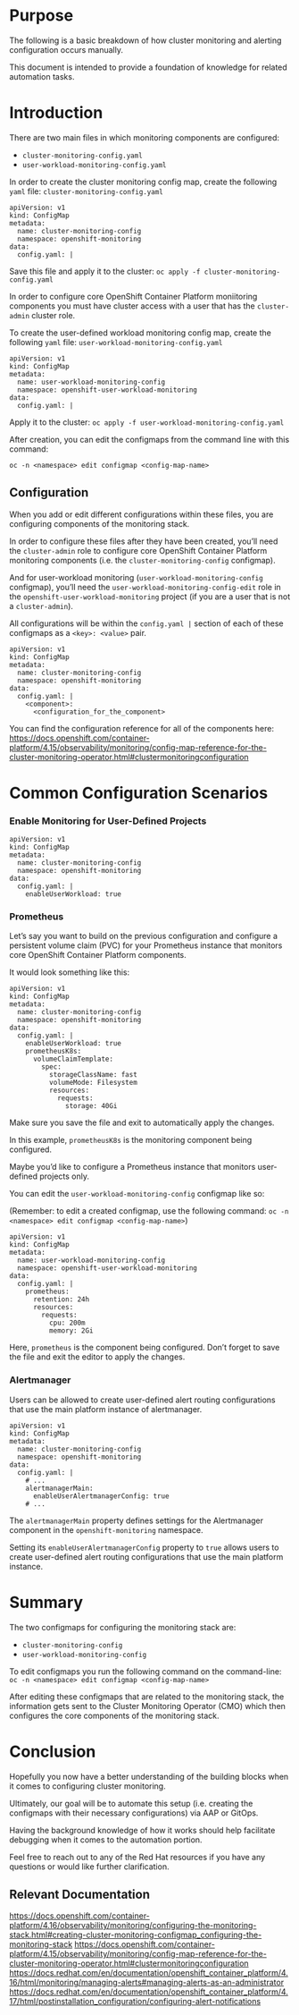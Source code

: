 # Purpose

The following is a basic breakdown of how cluster monitoring and alerting configuration occurs manually. 

This document is intended to provide a foundation of knowledge for related automation tasks.

# Introduction

There are two main files in which monitoring components are configured:
- `cluster-monitoring-config.yaml`
- `user-workload-monitoring-config.yaml`

In order to create the cluster monitoring config map, create the following `yaml` file:
`cluster-monitoring-config.yaml`
```
apiVersion: v1
kind: ConfigMap
metadata:
  name: cluster-monitoring-config
  namespace: openshift-monitoring
data:
  config.yaml: |
```
Save this file and apply it to the cluster: `oc apply -f cluster-monitoring-config.yaml`

In order to configure core OpenShift Container Platform moniitoring components you must have cluster access with a user that has the `cluster-admin` cluster role.


To create the user-defined workload monitoring config map, create the following `yaml` file:
`user-workload-monitoring-config.yaml`
```
apiVersion: v1
kind: ConfigMap
metadata:
  name: user-workload-monitoring-config
  namespace: openshift-user-workload-monitoring
data:
  config.yaml: |
```
Apply it to the cluster: `oc apply -f user-workload-monitoring-config.yaml`

After creation, you can edit the configmaps from the command line with this command:

`oc -n <namespace> edit configmap <config-map-name>`

## Configuration

When you add or edit different configurations within these files, you are configuring components of the monitoring stack.

In order to configure these files after they have been created, you’ll need the `cluster-admin` role to configure core OpenShift Container Platform monitoring components (i.e. the `cluster-monitoring-config` configmap).

And for user-workload monitoring (`user-workload-monitoring-config` configmap), you’ll need the `user-workload-monitoring-config-edit` role in the `openshift-user-workload-monitoring` project (if you are a user that is not a `cluster-admin`).

All configurations will be within the `config.yaml |` section of each of these configmaps as a `<key>: <value>` pair.
```
apiVersion: v1
kind: ConfigMap
metadata:
  name: cluster-monitoring-config
  namespace: openshift-monitoring
data:
  config.yaml: |
    <component>:
      <configuration_for_the_component>
```
You can find the configuration reference for all of the components here: https://docs.openshift.com/container-platform/4.15/observability/monitoring/config-map-reference-for-the-cluster-monitoring-operator.html#clustermonitoringconfiguration

# Common Configuration Scenarios

### Enable Monitoring for User-Defined Projects
```
apiVersion: v1
kind: ConfigMap
metadata:
  name: cluster-monitoring-config
  namespace: openshift-monitoring
data:
  config.yaml: |
    enableUserWorkload: true
```

### Prometheus

Let’s say you want to build on the previous configuration and configure a persistent volume claim (PVC) for your Prometheus instance that monitors core OpenShift Container Platform components.

It would look something like this:
```
apiVersion: v1
kind: ConfigMap
metadata:
  name: cluster-monitoring-config
  namespace: openshift-monitoring
data:
  config.yaml: |
    enableUserWorkload: true
    prometheusK8s: 
      volumeClaimTemplate:
        spec:
          storageClassName: fast
          volumeMode: Filesystem
          resources:
            requests:
              storage: 40Gi
```
Make sure you save the file and exit to automatically apply the changes. 

In this example, `prometheusK8s` is the monitoring component being configured.

Maybe you’d like to configure a Prometheus instance that monitors user-defined projects only.

You can edit the `user-workload-monitoring-config` configmap like so:

(Remember: to edit a created configmap, use the following command: `oc -n <namespace> edit configmap <config-map-name>`)
```
apiVersion: v1
kind: ConfigMap
metadata:
  name: user-workload-monitoring-config
  namespace: openshift-user-workload-monitoring
data:
  config.yaml: |
    prometheus: 
      retention: 24h 
      resources:
        requests:
          cpu: 200m 
          memory: 2Gi
```
Here, `prometheus` is the component being configured. Don’t forget to save the file and exit the editor to apply the changes.

### Alertmanager

Users can be allowed to create user-defined alert routing configurations that use the main platform instance of alertmanager.
```
apiVersion: v1
kind: ConfigMap
metadata:
  name: cluster-monitoring-config
  namespace: openshift-monitoring
data:
  config.yaml: |
    # ...
    alertmanagerMain:
      enableUserAlertmanagerConfig: true 
    # ...
```
The `alertmanagerMain` property defines settings for the Alertmanager component in the `openshift-monitoring` namespace.

Setting its `enableUserAlertmanagerConfig` property to `true` allows users to create user-defined alert routing configurations that use the main platform instance.

# Summary

The two configmaps for configuring the monitoring stack are:
- `cluster-monitoring-config`
- `user-workload-monitoring-config`

To edit configmaps you run the following command on the command-line:
`oc -n <namespace> edit configmap <config-map-name>`

After editing these configmaps that are related to the monitoring stack, the information gets sent to the Cluster Monitoring Operator (CMO) which then configures the core components of the monitoring stack.

# Conclusion

Hopefully you now have a better understanding of the building blocks when it comes to configuring cluster monitoring.

Ultimately, our goal will be to automate this setup (i.e. creating the configmaps with their necessary configurations) via AAP or GitOps.

Having the background knowledge of how it works should help facilitate debugging when it comes to the automation portion.

Feel free to reach out to any of the Red Hat resources if you have any questions or would like further clarification.

## Relevant Documentation
https://docs.openshift.com/container-platform/4.16/observability/monitoring/configuring-the-monitoring-stack.html#creating-cluster-monitoring-configmap_configuring-the-monitoring-stack
https://docs.openshift.com/container-platform/4.15/observability/monitoring/config-map-reference-for-the-cluster-monitoring-operator.html#clustermonitoringconfiguration
https://docs.redhat.com/en/documentation/openshift_container_platform/4.16/html/monitoring/managing-alerts#managing-alerts-as-an-administrator
https://docs.redhat.com/en/documentation/openshift_container_platform/4.17/html/postinstallation_configuration/configuring-alert-notifications
